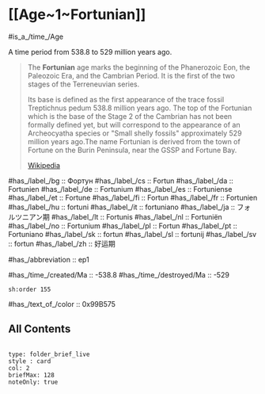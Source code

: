 # [[Age~1~Fortunian]] 

#is_a_/time_/Age 

A time period from 538.8 to 529 million years ago. 

> The **Fortunian** age marks the beginning of the Phanerozoic Eon, the Paleozoic Era, and the Cambrian Period. It is the first of the two stages of the Terreneuvian series. 
> 
> Its base is defined as the first appearance of the trace fossil Treptichnus pedum 538.8 million years ago. The top of the Fortunian which is the base of the Stage 2 of the Cambrian has not been formally defined yet, but will correspond to the appearance of an Archeocyatha species or "Small shelly fossils" approximately 529 million years ago.The name Fortunian is derived from the town of Fortune on the Burin Peninsula, near the GSSP and Fortune Bay.
>
> [Wikipedia](https://en.wikipedia.org/wiki/Fortunian)

#has_/label_/bg  :: Фортун
#has_/label_/cs  :: Fortun
#has_/label_/da  :: Fortunien
#has_/label_/de  :: Fortunium
#has_/label_/es  :: Fortuniense
#has_/label_/et  :: Fortune
#has_/label_/fi  :: Fortun
#has_/label_/fr  :: Fortunien
#has_/label_/hu  :: fortuni
#has_/label_/it  :: fortuniano
#has_/label_/ja  :: フォルツニアン期
#has_/label_/lt  :: Fortunis
#has_/label_/nl  :: Fortuniën
#has_/label_/no  :: Fortunium
#has_/label_/pl  :: Fortun
#has_/label_/pt  :: Fortuniano
#has_/label_/sk  :: fortun
#has_/label_/sl  :: fortunij
#has_/label_/sv  :: fortun
#has_/label_/zh  :: 好运期

#has_/abbreviation :: ep1

#has_/time_/created/Ma :: -538.8 
#has_/time_/destroyed/Ma :: -529 

    sh:order 155 

#has_/text_of_/color :: 0x99B575

## All Contents

```folderv
```

```ccard
type: folder_brief_live
style : card
col: 2
briefMax: 128
noteOnly: true
```


